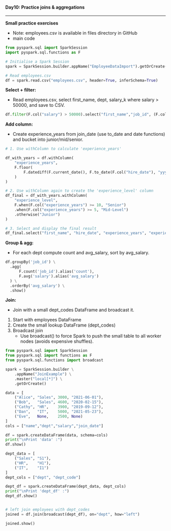 #### Day10: Practice joins & aggregations
---

**Small practice exercises**

- Note: employees.csv is available in files directory in GitHub
- main code
``` python
from pyspark.sql import SparkSession
import pyspark.sql.functions as F

# Initialise a Spark Session
spark = SparkSession.builder.appName("EmployeeDataImport").getOrCreate()

# Read employees.csv
df = spark.read.csv("employees.csv", header=True, inferSchema=True)

```
**Select + filter:** 
- Read employees.csv, select first_name, dept, salary_k where salary > 50000, and save to CSV.

``` python
df.filter(F.col("salary") > 50000).select("first_name","job_id", (F.col("salary") / 1000).alias("salary_k")).show()
```
**Add column:** 
- Create experience_years from join_date (use to_date and date functions) and bucket into junior/mid/senior.
``` python
# 1. Use withColumn to calculate 'experience_years'

df_with_years = df.withColumn(
    "experience_years",
    F.floor(
        F.datediff(F.current_date(), F.to_date(F.col("hire_date"), "yyyy-MM-dd")) / 365.25
    )
)

# 2. Use withColumn again to create the 'experience_level' column
df_final = df_with_years.withColumn(
    "experience_level",
    F.when(F.col("experience_years") >= 10, "Senior")
    .when(F.col("experience_years") >= 5, "Mid-Level")
    .otherwise("Junior")
)

# 3. Select and display the final result
df_final.select("first_name", "hire_date", "experience_years", "experience_level").show()
```

**Group & agg:** 
- For each dept compute count and avg_salary, sort by avg_salary.
``` python
df.groupBy('job_id') \
  .agg(
      F.count('job_id').alias('count'),
      F.avg('salary').alias('avg_salary')
  ) \
  .orderBy('avg_salary') \
  .show() 
```

**Join:** 
- Join with a small dept_codes DataFrame and broadcast it.
1.  Start with employees DataFrame
2. Create the small lookup DataFrame (dept_codes)
3. Broadcast join
	- Use broadcast() to force Spark to push the small table to all worker nodes (avoids expensive shuffles).
``` python
from pyspark.sql import SparkSession
from pyspark.sql import functions as F
from pyspark.sql.functions import broadcast

spark = SparkSession.builder \
    .appName("JoinExample") \
    .master("local[*]") \
    .getOrCreate()

data = [
    ("Alice", "Sales", 3000, "2021-06-01"),
    ("Bob",   "Sales", 4600, "2020-02-15"),
    ("Cathy", "HR",    3900, "2019-09-12"),
    ("Dan",   "IT",    5000, "2021-05-23"),
    ("Eve",   None,    2500, None)
]
cols = ["name","dept","salary","join_date"]

df = spark.createDataFrame(data, schema=cols)
print("\nPrint 'data' :")
df.show()

dept_data = [
    ("Sales", "S1"),
    ("HR",    "H1"),
    ("IT",    "I1")
]
dept_cols = ["dept", "dept_code"]

dept_df = spark.createDataFrame(dept_data, dept_cols)
print("\nPrint 'dept_df' :")
dept_df.show()


# left join employees with dept_codes
joined = df.join(broadcast(dept_df), on="dept", how="left")

joined.show()
```